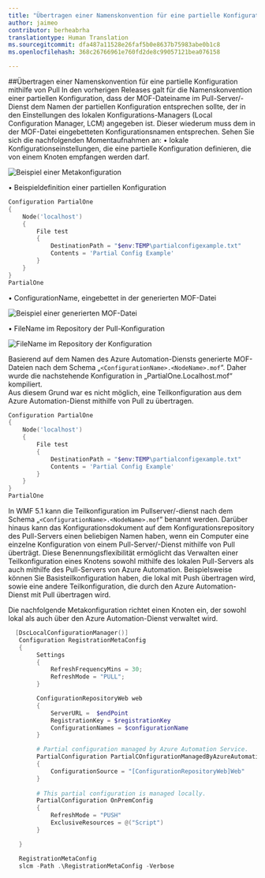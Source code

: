 ```yaml
---
title: "Übertragen einer Namenskonvention für eine partielle Konfiguration mithilfe von Pull"
author: jaimeo
contributor: berheabrha
translationtype: Human Translation
ms.sourcegitcommit: dfa487a11528e26faf5b0e8637b75983abe0b1c8
ms.openlocfilehash: 368c26766961e760fd2de8c99057121bea076158

---
```


##Übertragen einer Namenskonvention für eine partielle Konfiguration mithilfe von Pull
In den vorherigen Releases galt für die Namenskonvention einer partiellen Konfiguration, dass der MOF-Dateiname im Pull-Server/-Dienst dem Namen der partiellen Konfiguration entsprechen sollte, der in den Einstellungen des lokalen Konfigurations-Managers (Local Configuration Manager, LCM) angegeben ist. Dieser wiederum muss dem in der MOF-Datei eingebetteten Konfigurationsnamen entsprechen. Sehen Sie sich die nachfolgenden Momentaufnahmen an: •   lokale Konfigurationseinstellungen, die eine partielle Konfiguration definieren, die von einem Knoten empfangen werden darf.

![Beispiel einer Metakonfiguration](../../images/MetaConfigPartialOne.png)

•   Beispieldefinition einer partiellen Konfiguration 

```Powershell
Configuration PartialOne
{
    Node('localhost')
    {
        File test 
        {
            DestinationPath = "$env:TEMP\partialconfigexample.txt"
            Contents = 'Partial Config Example'
        }
    }
}
PartialOne
```

•   ConfigurationName, eingebettet in der generierten MOF-Datei

![Beispiel einer generierten MOF-Datei](../../images/PartialGeneratedMof.png)

•   FileName im Repository der Pull-Konfiguration 

![FileName im Repository der Konfiguration](../../images/PartialInConfigRepository.png)

Basierend auf dem Namen des Azure Automation-Diensts generierte MOF-Dateien nach dem Schema „``<ConfigurationName>.<NodeName>.mof``“. Daher wurde die nachstehende Konfiguration in „PartialOne.Localhost.mof“ kompiliert.  
Aus diesem Grund war es nicht möglich, eine Teilkonfiguration aus dem Azure Automation-Dienst mithilfe von Pull zu übertragen.

```Powershell
Configuration PartialOne
{
    Node('localhost')
    {
        File test 
        {
            DestinationPath = "$env:TEMP\partialconfigexample.txt"
            Contents = 'Partial Config Example'
        }
    }
}
PartialOne
```

In WMF 5.1 kann die Teilkonfiguration im Pullserver/-dienst nach dem Schema „``<ConfigurationName>.<NodeName>.mof``“ benannt werden. Darüber hinaus kann das Konfigurationsdokument auf dem Konfigurationsrepository des Pull-Servers einen beliebigen Namen haben, wenn ein Computer eine einzelne Konfiguration von einem Pull-Server/-Dienst mithilfe von Pull überträgt. Diese Benennungsflexibilität ermöglicht das Verwalten einer Teilkonfiguration eines Knotens sowohl mithilfe des lokalen Pull-Servers als auch mithilfe des Pull-Servers von Azure Automation. Beispielsweise können Sie Basisteilkonfiguration haben, die lokal mit Push übertragen wird, sowie eine andere Teilkonfiguration, die durch den Azure Automation-Dienst mit Pull übertragen wird.

Die nachfolgende Metakonfiguration richtet einen Knoten ein, der sowohl lokal als auch über den Azure Automation-Dienst verwaltet wird.

```Powershell
  [DscLocalConfigurationManager()]
   Configuration RegistrationMetaConfig
   {
        Settings
        {
            RefreshFrequencyMins = 30;
            RefreshMode = "PULL";            
        }

        ConfigurationRepositoryWeb web
        {
            ServerURL =  $endPoint
            RegistrationKey = $registrationKey
            ConfigurationNames = $configurationName
        }

        # Partial configuration managed by Azure Automation Service.
        PartialConfiguration PartialCOnfigurationManagedByAzureAutomation
        {
            ConfigurationSource = "[ConfigurationRepositoryWeb]Web"   
        }
    
        # This partial configuration is managed locally.
        PartialConfiguration OnPremConfig
        {
            RefreshMode = "PUSH"
            ExclusiveResources = @("Script")
        }

   }

   RegistrationMetaConfig
   slcm -Path .\RegistrationMetaConfig -Verbose
 ```





<!--HONumber=Aug16_HO3-->


